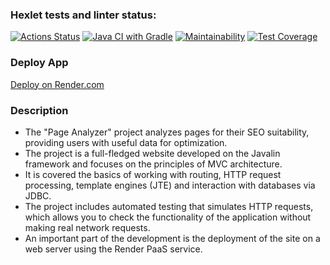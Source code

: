### Hexlet tests and linter status:

[![Actions Status](https://github.com/AlexSekret/java-project-72/actions/workflows/hexlet-check.yml/badge.svg)](https://github.com/AlexSekret/java-project-72/actions) [![Java CI with Gradle](https://github.com/AlexSekret/java-project-72/actions/workflows/gradle.yml/badge.svg)](https://github.com/AlexSekret/java-project-72/actions/workflows/gradle.yml) [![Maintainability](https://api.codeclimate.com/v1/badges/086f564f0746ae046460/maintainability)](https://codeclimate.com/github/AlexSekret/java-project-72/maintainability) [![Test Coverage](https://api.codeclimate.com/v1/badges/086f564f0746ae046460/test_coverage)](https://codeclimate.com/github/AlexSekret/java-project-72/test_coverage)

### Deploy App

[Deploy on Render.com](https://java-project-72-54cq.onrender.com)

### Description

- The "Page Analyzer" project analyzes pages for their SEO suitability, providing users with useful data for optimization.
- The project is a full-fledged website developed on the Javalin framework and focuses on the principles of MVC architecture.
- It is covered the basics of working with routing, HTTP request processing, template engines (JTE) and interaction with databases via JDBC.
- The project includes automated testing that simulates HTTP requests, which allows you to check the functionality of the application without making real network requests.
- An important part of the development is the deployment of the site on a web server using the Render PaaS service.

